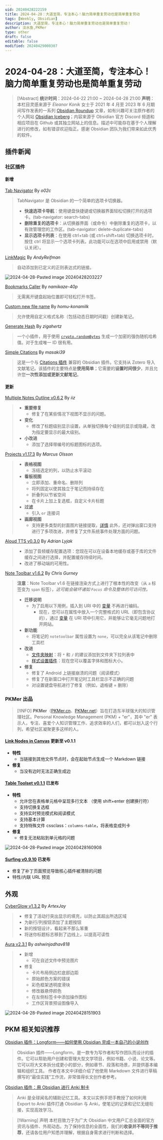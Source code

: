 ```yaml
---
uid: 20240428222159
title: 2024-04-28：大道至简，专注本心！脑力简单重复劳动也是简单重复劳动
tags: [Weekly, Obsidian]
description: 大道至简，专注本心！脑力简单重复劳动也是简单重复劳动！
author: 淡水鱼,PKMer
type: other
draft: false
editable: false
modified: 20240429000307
---
```


# 2024-04-28：大道至简，专注本心！脑力简单重复劳动也是简单重复劳动

> [!Abstract]
> **统计时间**：2024-04-22 21:00 ~ 2024-04-28 21:00
> **声明**：本栏目灵感来源于 _Eleanor Konik_ 女士于 2021 年 4 月至 2023 年 6 月期间写作发表的一系列 [Obsidian Roundup](https://www.eleanorkonik.com/tag/roundup/) 文章，如有兴趣可关注原作者的个人网站 [Obsidian Iceberg](https://www.eleanorkonik.com/)；内容来源于 Obsidian 官方 Discord 频道和相应项目在 Github 或其独立网站上的信息。描述中可能存在基于个人理解进行的修改，如有错谬欢迎指正。感谢 Obsidian 团队为我们带来如此优秀的软件。

## 插件新闻

### 社区插件

#### 新增

[Tab Navigator](https://obsidian.md/plugins?id=tab-navigator) By _o02c_

> TabNavigator 是 Obsidian 的一个简单的选项卡切换器。
> 	- **快速选项卡导航**：使用键盘快捷键或切换器界面轻松切换打开的选项卡。(tab-navigator: search-tabs)
> 	- **删除重复的选项卡**：从切换器界面（或命令）中删除重复的选项卡，以有效管理您的工作区。(tab-navigator: delete-duplicate-tabs)
> 	- **显示选项卡列表**：在使用 ctrl+tab (或 ctrl+shift+tab) 切换选项卡时，按住 ctrl 将显示一个选项卡列表。此功能可以在选项中启用或禁用（默认关闭）。

[LinkMagic](https://obsidian.md/plugins?id=link-magic) By _AndyReifman_

> 自动添加到已定义的正则表达式的链接。

![2024-04-28-Pasted image 20240428203227](https://cdn.pkmer.cn/images/2024-04-28-Pasted%20image%2020240428203227.png!pkmer)

[Bookmarks Caller](https://obsidian.md/plugins?id=bookmarks-caller) By _namikaze-40p_

> 无需离开键盘起始位置即可轻松打开书签。

[Custom new file name](https://obsidian.md/plugins?id=custom-new-file-name) By _homu-konamilk_

> 允许使用自定义格式名称（包括动态日期时间戳）创建新笔记。

[Generate Hash](https://obsidian.md/plugins?id=generate-hash) By _zigahertz_

> 一个小插件，用于使用 [`crypto.randomBytes`](https://nodejs.org/api/crypto.html#cryptorandombytessize-callback) 生成一个加密的强伪随机哈希值。对于生成唯一 ID 很有用。

[Simple Citations](https://obsidian.md/plugins?id=simple-citations) By _masaki39_

> 这是一个与 [Citations 插件](https://github.com/hans/obsidian-citation-plugin) 兼容的 Obsidian 插件。它支持从 Zotero 导入文献笔记。该插件的主要特点是**使用简单**；它需要的**设置时间很少**，并且允许您**一次性添加或更新文献笔记**。

#### 更新

[Multiple Notes Outline v0.6.2](https://github.com/iiz00/obsidian-multiple-notes-outline/releases/tag/0.6.2) By _iiz_

> - **重要修复**
> 	- 修复了在某些情况下视图不显示的问题。
> - **变化**
> 	- 修改了标题级别显示设置，从单独切换每个级别的显示或隐藏，改为指定要显示的最大级别。
> - **小改进**
> 	- 添加了选择带编号的标题图标的选项。

[Projects v1.17.3](https://github.com/marcusolsson/obsidian-projects/releases/tag/1.17.3) By _Marcus Olsson_

> - **表格视图**
> 	- 冻结选定的列，以防止水平滚动
> - **看板视图**
> 	- 立即添加、重命名、删除列
> 	- 将列固定以使其独立于笔记而持续存在
> 	- 折叠列以节省空间
> 	- 在卡片上加上复选框，自定义卡片标题
> - **过滤**
> 	- 引入 `or` 连接词
> - **画廊视图**
> 	- 支持更多类型的封面图片链接提取，[详情](https://github.com/marcusolsson/obsidian-projects/pull/822)
> 此外，还对弹出窗口支持进行了多项改进，并修复了文件系统事件处理方面的问题。

[Aloud TTS v0.3.0](https://github.com/adrianlyjak/obsidian-aloud-tts/releases/tag/0.3.0) By _Adrian Lyjak_

> - 添加了音频缓存配置选项：您现在可以在设备本地缓存或基于库的文件缓存之间进行选择，并配置缓存持续时间。
> - 改进了移动端的可用性。

[Note Toolbar v1.6.2](https://github.com/chrisgurney/obsidian-note-toolbar/releases/tag/1.6.2) By _Chris Gurney_

> **注意**：Note Toolbar v1.6 在链接渲染方式上进行了根本性的改变（从 `a` 标签变为 `span` 标签），_这可能会破坏诸如 `Focus` 命令及整体的可访问性。_
> - **迁移说明**
> 	- 为了启用以下用例，插入到 URI 中的 [变量](https://github.com/chrisgurney/obsidian-note-toolbar/wiki/Variables) 不再进行编码。
> 		- 现在，您可以在属性中放入一个完整格式的 URL（即包含协议的），通过 [变量](https://github.com/chrisgurney/obsidian-note-toolbar/wiki/Variables) 在 URI 项中引用它，并能够让它毫无问题地打开网站。
> - **新功能**
> 	- 将笔记的 `notetoolbar` 属性设置为 `none`，可以完全从该笔记中删除工具栏
> - **改进**
> 	- [文件夹映射](https://github.com/chrisgurney/obsidian-note-toolbar/wiki/Defining-where-to-show-toolbars#folder-mappings)：将 `*` 和 `/` 的建议添加到文件夹下拉列表中
> 	- [样式设置插件](https://github.com/chrisgurney/obsidian-note-toolbar/wiki/Style-Settings-plugin-support)：现在您可以覆盖字体和图标大小。
> - **修复**
> 	- 修复了 Android 上链接崩溃的问题（阅读模式）
> 	- 修复了在新窗口中打开笔记时工具栏显示不正确的问题
> 	- 对设置键盘导航进行了修复（例如，退格键 = 删除）

### PKMer 出品

> [!INFO]
> **PKMer**（[PKMer.cn](https://pkmer.cn/)、[PKMer.net](https://pkmer.net/)）旨在打造东半球强大的知识管理社区。Personal Knowledge Management (PKM) + "er"，其中 "er" 表示人，专注、喜爱个人知识管理工作、追求效率的人们，都可以划入这个行列，希望社区凝聚更多这样的人。

#### [Link Nodes in Canvas](https://obsidian.md/plugins?id=link-nodes-in-canvas) 更新至 v0.1.1

- **特性**
	- 当链接到其他文件节点时，会在起始节点生成一个 Markdown 链接
- **修复**
	- 当没有边时无法正确生成边

#### [Table Toolset v0.1.1](https://github.com/Quorafind/Obsidian-Table-Toolset/releases/tag/0.1.1) 已发布

- **特性**
	- 允许您在表格单元格中呈现多行文本 （使用 shift+enter 创建换行符）
	- 支持切换复选框
	- 支持实时预览模式和阅读模式
	- 支持基本计算
	- 支持特殊文件 cssclass：`columns-table`，将表格变成列卡
- **修复**
	- 修复无法粘贴到单元格的问题

![2024-04-28-Pasted image 20240428160908](https://cdn.pkmer.cn/images/2024-04-28-Pasted%20image%2020240428160908.png!pkmer)

#### [Surfing v0.9.10](https://github.com/PKM-er/Obsidian-Surfing/releases) 已发布

- 修复了补丁页面预览导致核心插件被清除的问题
- 特性/内联 URL 预览

## 外观

[CyberGlow v1.3.2](https://github.com/ArtexJay/Obsidian-CyberGlow/releases/tag/v1.3.2) By _ArtexJay_

> - 修复了活动行突出显示的填充，以防止其超出所选区域
> - 为新行/列按钮添加了主题按钮
> - 新的按钮设计，看起来不那么笨重
> - 将迷你标题标志移到了边线上，以提高可读性

[Aura v2.3.1](https://github.com/ashwinjadhav818/obsidian-aura/releases/tag/2.3.1) By _ashwinjadhav818_

> - 新增
> 	- 可在自述文件中预览图片
> - 修复
> 	- 卡片布局侧边栏底部边距
> 	- 原始颜色方案的错误
> 	- 彩色框架透明度滑块
> 	- 修改器悬停颜色
> 	- 在左侧标签卡中添加操作图标
> 	- 工作区背景预设图像导入

![2024-04-28-Pasted image 20240428151903](https://cdn.pkmer.cn/images/2024-04-28-Pasted%20image%2020240428151903.png!pkmer)

## PKM 相关知识推荐

[Obsidian 插件：Longform——如何使用 Obsidian 完成一本自己的小说创作](https://pkmer.cn/show/20230601235029)

> Obsidian 插件——Longform，是一款专为写作者和写作团队而设计的插件。它可以帮助用户创建和管理大型文学项目，例如书籍、小说、论文等。它可以将大文本拆分成更小的部分，例如章节、段落和场景，并提供基本编辑和组织工具。
> 作者在本文中详细介绍了他使用 Markdown 文件进行草稿撰写的“最佳实践”工作流，非常值得长文创作者参考。

[Obsidian 插件：用 Obsidian 进行 Anki 制卡]( https://pkmer.cn/show/20240426233011 )

> Anki 是全球闻名的辅助记忆工具。本文以实例手把手教授了如何利用 Export to Anki 插件打通 Obsidian 与 Anki，使笔记的记录和记忆无缝衔接，实现高效学习。

> [!Warning] 声明
> 本栏目致力于为广大 Obsidian 中文用户汇总全面的官方资讯与插件、外观动态。为了保持信息的全面性，我们的**收录并不等同于推荐**，还请各位用户知悉并理解，根据自身需求进行判断和选择。

